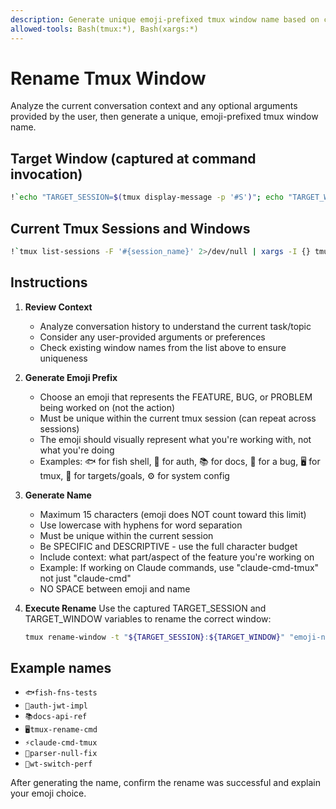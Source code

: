 ```yaml
---
description: Generate unique emoji-prefixed tmux window name based on conversation context
allowed-tools: Bash(tmux:*), Bash(xargs:*)
---
```


# Rename Tmux Window

Analyze the current conversation context and any optional arguments provided by the user, then generate a unique, emoji-prefixed tmux window name.

## Target Window (captured at command invocation)

```bash
!`echo "TARGET_SESSION=$(tmux display-message -p '#S')"; echo "TARGET_WINDOW=$(tmux display-message -p '#I')"`
```

## Current Tmux Sessions and Windows

```bash
!`tmux list-sessions -F '#{session_name}' 2>/dev/null | xargs -I {} tmux list-windows -t {} -F 'Session: #{session_name} | Window: #{window_name}'`
```

## Instructions

1. **Review Context**
   - Analyze conversation history to understand the current task/topic
   - Consider any user-provided arguments or preferences
   - Check existing window names from the list above to ensure uniqueness

2. **Generate Emoji Prefix**
   - Choose an emoji that represents the FEATURE, BUG, or PROBLEM being worked on (not the action)
   - Must be unique within the current tmux session (can repeat across sessions)
   - The emoji should visually represent what you're working with, not what you're doing
   - Examples: 🐟 for fish shell, 🔐 for auth, 📚 for docs, 🐛 for a bug, 🖥️ for tmux, 🎯 for targets/goals, ⚙️ for system config

3. **Generate Name**
   - Maximum 15 characters (emoji does NOT count toward this limit)
   - Use lowercase with hyphens for word separation
   - Must be unique within the current session
   - Be SPECIFIC and DESCRIPTIVE - use the full character budget
   - Include context: what part/aspect of the feature you're working on
   - Example: If working on Claude commands, use "claude-cmd-tmux" not just "claude-cmd"
   - NO SPACE between emoji and name

4. **Execute Rename**
   Use the captured TARGET_SESSION and TARGET_WINDOW variables to rename the correct window:
   ```bash
   tmux rename-window -t "${TARGET_SESSION}:${TARGET_WINDOW}" "emoji-name-here"
   ```

## Example names
- `🐟fish-fns-tests`
- `🔐auth-jwt-impl`
- `📚docs-api-ref`
- `🖥️tmux-rename-cmd`
- `⚡claude-cmd-tmux`
- `🐛parser-null-fix`
- `🎯wt-switch-perf`

After generating the name, confirm the rename was successful and explain your emoji choice.
